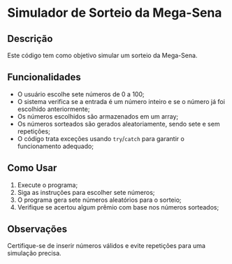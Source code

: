 # Simulador de Sorteio da Mega-Sena

## Descrição

Este código tem como objetivo simular um sorteio da Mega-Sena.

## Funcionalidades

- O usuário escolhe sete números de 0 a 100;
- O sistema verifica se a entrada é um número inteiro e se o número já foi escolhido anteriormente;
- Os números escolhidos são armazenados em um array;
- Os números sorteados são gerados aleatoriamente, sendo sete e sem repetições;
- O código trata exceções usando `try`/`catch` para garantir o funcionamento adequado;

## Como Usar

1. Execute o programa;
2. Siga as instruções para escolher sete números;
3. O programa gera sete números aleatórios para o sorteio;
4. Verifique se acertou algum prêmio com base nos números sorteados;

## Observações

Certifique-se de inserir números válidos e evite repetições para uma simulação precisa.
